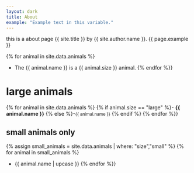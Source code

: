 ```yaml
---
layout: dark
title: About
example: "Example text in this variable."
---
```


this is a about page {{ site.title }} by {{ site.author.name }}.
{{ page.example }}

{% for animal in site.data.animals %}
- The {{ animal.name }} is a {{ animal.size }} animal.
{% endfor %}}

# large animals
{% for animal in site.data.animals %}
 {% if animal.size == "large" %}- <strong style="color: {{animal.color}};">{{ animal.name }}</strong>
 {% else %}-<small>{{ animal.name }}</small>
 {% endif %}
{% endfor %}}

## small animals only
{% assign small_animals = site.data.animals | where: "size","small" %}
{% for animal in small_animals %}
-  {{ animal.name | upcase }} 
{% endfor %}}
